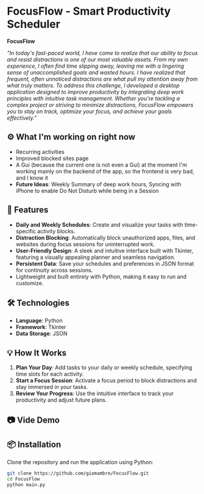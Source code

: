 # FocusFlow - Smart Productivity Scheduler 

**FocusFlow** 

*"In today's fast-paced world, I have come to realize that our ability to focus and resist distractions is one of our most valuable assets. From my own experience, I often find time slipping away, leaving me with a lingering sense of unaccomplished goals and wasted hours. I have realized that frequent, often unnoticed distractions are what pull my attention away from what truly matters.
To address this challenge, I developed a desktop application designed to improve productivity by integrating deep work principles with intuitive task management.
Whether you're tackling a complex project or striving to minimize distractions, FocusFlow empowers you to stay on track, optimize your focus, and achieve your goals effectively."*

## ⚙️ What I'm working on right now 
- Recurring activities
- Improved blocked sites page 
- A Gui (because the current one is not even a Gui) at the moment I'm working mainly on the backend of the app, so the frontend is very bad, and I know it
- **Future Ideas**: Weekly Summary of deep work hours, Syncing with iPhone to enable Do Not Disturb while being in a Session

## 🚀 Features
- **Daily and Weekly Schedules**: Create and visualize your tasks with time-specific activity blocks.
- **Distraction Blocking**: Automatically block unauthorized apps, files, and websites during focus sessions for uninterrupted work.
- **User-Friendly Design**: A sleek and intuitive interface built with Tkinter, featuring a visually appealing planner and seamless navigation.
- **Persistent Data**: Save your schedules and preferences in JSON format for continuity across sessions.
- Lightweight and built entirely with Python, making it easy to run and customize. 
  
## 🛠️ Technologies
- **Language**: Python
- **Framework**: Tkinter
- **Data Storage**: JSON 

## 💡 How It Works
1. **Plan Your Day**: Add tasks to your daily or weekly schedule, specifying time slots for each activity.
2. **Start a Focus Session**: Activate a focus period to block distractions and stay immersed in your tasks.
3. **Review Your Progress**: Use the intuitive interface to track your productivity and adjust future plans.


## 📷 Vide Demo

## 📦 Installation
Clone the repository and run the application using Python:

```bash
git clone https://github.com/giomambre/FocusFlow.git
cd FocusFlow
python main.py
